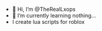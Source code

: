- 👋 Hi, I’m @TheRealLxops
- 🌱 I’m currently learning nothing...
- I create lua scripts for roblox


<!---
TheRealLxops/TheRealLxops is a ✨ special ✨ repository because its `README.md` (this file) appears on your GitHub profile.
You can click the Preview link to take a look at your changes.
--->
